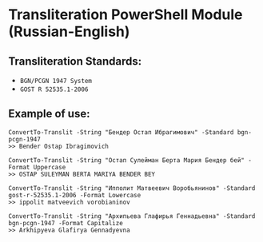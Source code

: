 # Transliteration PowerShell Module (Russian-English)

## Transliteration Standards:
- `BGN/PCGN 1947 System`
- `GOST R 52535.1-2006`

## Example of use:
```
ConvertTo-Translit -String "Бендер Остап Ибрагимович" -Standard bgn-pcgn-1947
>> Bender Ostap Ibragimovich

ConvertTo-Translit -String "Остап Сулейман Берта Мария Бендер бей" -Format Uppercase
>> OSTAP SULEYMAN BERTA MARIYA BENDER BEY

ConvertTo-Translit -String "Ипполит Матвеевич Воробьянинов" -Standard gost-r-52535.1-2006 -Format Lowercase
>> ippolit matveevich vorobianinov

ConvertTo-Translit -String "Архипьева Глафирья Геннадьевна" -Standard bgn-pcgn-1947 -Format Capitalize
>> Arkhipyeva Glafirya Gennadyevna
```